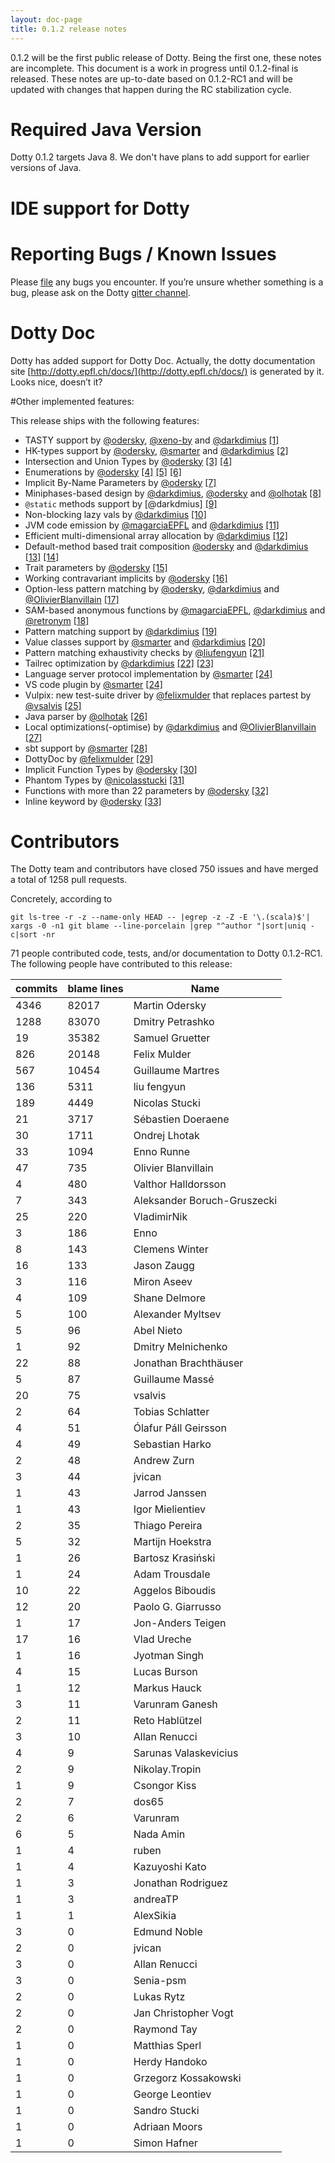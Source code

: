 ```yaml
---
layout: doc-page
title: 0.1.2 release notes
---
```


0.1.2 will be the first public release of Dotty.
Being the first one, these notes are incomplete.
This document is a work in progress until 0.1.2-final is released.
These notes are up-to-date based on 0.1.2-RC1 and will be updated
with changes that happen during the RC stabilization cycle.

# Required Java Version

Dotty 0.1.2 targets Java 8. We don't have plans to add support for earlier versions of Java.

# IDE support for Dotty

# Reporting Bugs / Known Issues

Please [file](https://github.com/lampepfl/dotty/issues) any bugs you encounter. If you’re unsure whether something is a bug,
please ask on the Dotty [gitter channel](https://github.com/lampepfl/dotty).

# Dotty Doc

Dotty has added support for Dotty Doc.
Actually, the dotty documentation site [http://dotty.epfl.ch/docs/](http://dotty.epfl.ch/docs/) is generated by it.
Looks nice, doesn’t it?

#Other implemented features:

This release ships with the following features:

 - TASTY support by [@odersky], [@xeno-by] and [@darkdimius] [\[1\]][1]
 - HK-types support by [@odersky], [@smarter] and [@darkdimius] [\[2\]][2]
 - Intersection and Union Types by [@odersky] [\[3\]][3] [\[4\]][3]
 - Enumerations by [@odersky] [\[4\]][4] [\[5\]][5] [\[6\]][6]
 - Implicit By-Name Parameters by [@odersky] [\[7\]][7]
 - Miniphases-based design by [@darkdimius], [@odersky] and [@olhotak] [\[8\]][8]
 - `@static` methods support by [@darkdmius] [\[9\]][9]
 - Non-blocking lazy vals by [@darkdimius] [\[10\]][10]
 - JVM code emission by [@magarciaEPFL] and [@darkdimius] [\[11\]][11]
 - Efficient multi-dimensional array allocation by [@darkdimius] [\[12\]][12]
 - Default-method based trait composition [@odersky] and [@darkdimius] [\[13\]][13] [\[14\]][14]
 - Trait parameters by [@odersky] [\[15\]][15]
 - Working contravariant implicits by [@odersky] [\[16\]][16]
 - Option-less pattern matching by [@odersky], [@darkdimius] and [@OlivierBlanvillain] [\[17\]][17]
 - SAM-based anonymous functions by [@magarciaEPFL], [@darkdimius] and [@retronym] [\[18\]][18]
 - Pattern matching support by [@darkdimius] [\[19\]][19]
 - Value classes support by [@smarter] and [@darkdimius] [\[20\]][20]
 - Pattern matching exhaustivity checks by [@liufengyun] [\[21\]][21]
 - Tailrec optimization by [@darkdimius] [\[22\]][22] [\[23\]][23]
 - Language server protocol implementation by [@smarter] [\[24\]][24]
 - VS code plugin by [@smarter] [\[24\]][24]
 - Vulpix: new test-suite driver by [@felixmulder] that replaces partest by [@vsalvis] [\[25\]][25]
 - Java parser by [@olhotak] [\[26\]][26]
 - Local optimizations(-optimise) by [@darkdimius] and [@OlivierBlanvillain] [\[27\]][27]
 - sbt support by [@smarter] [\[28\]][28]
 - DottyDoc by [@felixmulder] [\[29\]][29]
 - Implicit Function Types by [@odersky] [\[30\]][30]
 - Phantom Types by [@nicolasstucki] [\[31\]][31]
 - Functions with more than 22 parameters by [@odersky] [\[32\]][32]
 - Inline keyword by [@odersky] [\[33\]][33]

[@odersky]: https://twitter.com/odersky
[@DarkDimius]: https://twitter.com/DarkDimius
[@smarter]: https://github.com/smarter
[@felixmulder]: https://twitter.com/felixmulder
[@nicolasstucki]: https://github.com/nicolasstucki
[@liufengyun]: https://github.com/liufengyun
[@OlivierBlanvillain]: https://github.com/OlivierBlanvillain
[@olhotak]: https://plg.uwaterloo.ca/~olhotak/
[@retronym]: https://github.com/retronym
[@xeno-by]: https://github.com/xeno-by
[@vsalvis]: https://github.com/vsalvis
[@magarciaEPFL]: https://github.com/magarciaEPFL

[1]: https://docs.google.com/document/d/1h3KUMxsSSjyze05VecJGQ5H2yh7fNADtIf3chD3_wr0/edit
[2]: https://infoscience.epfl.ch/record/222780?ln=en
[3]: ../reference/new-types/intersection-types.md
[4]: ../reference/new-types/union-types.md
[5]: ../reference/enums/adts.md
[6]: ../reference/enums/desugarEnums.md
[7]: ../reference/other-new-features/implicit-by-name-parameters.md
[8]: https://infoscience.epfl.ch/record/228518
[9]: http://docs.scala-lang.org/sips/pending/static-members.html
[10]: http://docs.scala-lang.org/sips/pending/improved-lazy-val-initialization.html
[11]: http://magarciaepfl.github.io/scala/
[12]: https://github.com/lampepfl/dotty/commit/b2215ed23311b2c99ea638f9d7fcad9737dba588
[13]: https://github.com/lampepfl/dotty/pull/187
[14]: https://github.com/lampepfl/dotty/pull/217
[15]: ../reference/other-new-features/trait-parameters.md
[16]: https://github.com/lampepfl/dotty/commit/89540268e6c49fb92b9ca61249e46bb59981bf5a
[17]: https://github.com/lampepfl/dotty/pull/174
[18]: https://github.com/lampepfl/dotty/pull/488
[19]: https://github.com/lampepfl/dotty/pull/174
[20]: https://github.com/lampepfl/dotty/pull/411
[21]: https://github.com/lampepfl/dotty/pull/1364
[22]: https://github.com/lampepfl/dotty/pull/1227
[23]: https://github.com/lampepfl/dotty/pull/117
[24]: https://github.com/lampepfl/dotty/pull/2532
[25]: https://github.com/lampepfl/dotty/pull/2194
[26]: https://github.com/lampepfl/dotty/pull/213
[27]: https://github.com/lampepfl/dotty/pull/2513
[28]: https://github.com/lampepfl/dotty/pull/2361
[29]: https://github.com/lampepfl/dotty/pull/1453
[30]: ../reference/contextual/implicit-function-types.md
[31]: https://github.com/lampepfl/dotty/pull/2136
[32]: https://github.com/lampepfl/dotty/pull/1758
[33]: ../reference/metaprogramming/inline.md

# Contributors
The Dotty team and contributors have closed 750 issues and have merged a total of 1258 pull requests.

Concretely, according to

 ```
 git ls-tree -r -z --name-only HEAD -- |egrep -z -Z -E '\.(scala)$'| xargs -0 -n1 git blame --line-porcelain |grep "^author "|sort|uniq -c|sort -nr
 ```
71 people contributed code, tests, and/or documentation to Dotty 0.1.2-RC1.
The following people have contributed to this release:

| commits | blame lines | Name                        |
|---------|-------------|-----------------------------|
| 4346    | 82017       | Martin Odersky              |
| 1288    | 83070       | Dmitry Petrashko            |
| 19      | 35382       | Samuel Gruetter             |
| 826     | 20148       | Felix Mulder                |
| 567     | 10454       | Guillaume Martres           |
| 136     | 5311        | liu fengyun                 |
| 189     | 4449        | Nicolas Stucki              |
| 21      | 3717        | Sébastien Doeraene          |
| 30      | 1711        | Ondrej Lhotak               |
| 33      | 1094        | Enno Runne                  |
| 47      | 735         | Olivier Blanvillain         |
| 4       | 480         | Valthor Halldorsson         |
| 7       | 343         | Aleksander Boruch-Gruszecki |
| 25      | 220         | VladimirNik                 |
| 3       | 186         | Enno                        |
| 8       | 143         | Clemens Winter              |
| 16      | 133         | Jason Zaugg                 |
| 3       | 116         | Miron Aseev                 |
| 4       | 109         | Shane Delmore               |
| 5       | 100         | Alexander Myltsev           |
| 5       | 96          | Abel Nieto                  |
| 1       | 92          | Dmitry Melnichenko          |
| 22      | 88          | Jonathan Brachthäuser       |
| 5       | 87          | Guillaume Massé             |
| 20      | 75          | vsalvis                     |
| 2       | 64          | Tobias Schlatter            |
| 4       | 51          | Ólafur Páll Geirsson        |
| 4       | 49          | Sebastian Harko             |
| 2       | 48          | Andrew Zurn                 |
| 3       | 44          | jvican                      |
| 1       | 43          | Jarrod Janssen              |
| 1       | 43          | Igor Mielientiev            |
| 2       | 35          | Thiago Pereira              |
| 5       | 32          | Martijn Hoekstra            |
| 1       | 26          | Bartosz Krasiński           |
| 1       | 24          | Adam Trousdale              |
| 10      | 22          | Aggelos Biboudis            |
| 12      | 20          | Paolo G. Giarrusso          |
| 1       | 17          | Jon-Anders Teigen           |
| 17      | 16          | Vlad Ureche                 |
| 1       | 16          | Jyotman Singh               |
| 4       | 15          | Lucas Burson                |
| 1       | 12          | Markus Hauck                |
| 3       | 11          | Varunram Ganesh             |
| 2       | 11          | Reto Hablützel              |
| 3       | 10          | Allan Renucci               |
| 4       | 9           | Sarunas Valaskevicius       |
| 2       | 9           | Nikolay.Tropin              |
| 1       | 9           | Csongor Kiss                |
| 2       | 7           | dos65                       |
| 2       | 6           | Varunram                    |
| 6       | 5           | Nada Amin                   |
| 1       | 4           | ruben                       |
| 1       | 4           | Kazuyoshi Kato              |
| 1       | 3           | Jonathan Rodriguez          |
| 1       | 3           | andreaTP                    |
| 1       | 1           | AlexSikia                   |
| 3       | 0           | Edmund Noble                |
| 2       | 0           | jvican                      |
| 3       | 0           | Allan Renucci               |
| 3       | 0           | Senia-psm                   |
| 2       | 0           | Lukas Rytz                  |
| 2       | 0           | Jan Christopher Vogt        |
| 2       | 0           | Raymond Tay                 |
| 1       | 0           | Matthias Sperl              |
| 1       | 0           | Herdy Handoko               |
| 1       | 0           | Grzegorz Kossakowski        |
| 1       | 0           | George Leontiev             |
| 1       | 0           | Sandro Stucki               |
| 1       | 0           | Adriaan Moors               |
| 1       | 0           | Simon Hafner                |
